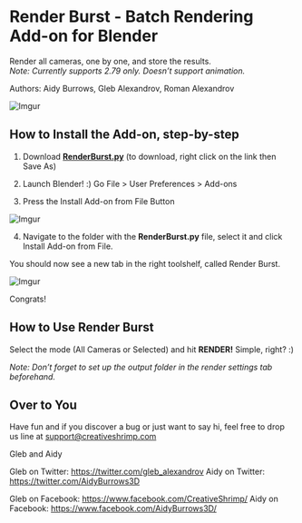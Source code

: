 # Render Burst - Batch Rendering Add-on for Blender 

Render all cameras, one by one, and store the results. <br />
*Note: Currently supports 2.79 only. Doesn’t support animation.<br />*

Authors: Aidy Burrows, Gleb Alexandrov, Roman Alexandrov<br />

![Imgur](https://i.imgur.com/VoyEm7D.jpg)


## How to Install the Add-on, step-by-step

1. Download **[RenderBurst.py](https://github.com/AG-ent/RenderBurst/blob/master/RenderBurst.py)** (to download, right click on the link then Save As)

2. Launch Blender! :) Go File > User Preferences > Add-ons

3. Press the Install Add-on from File Button

![Imgur](https://i.imgur.com/7YLATlj.png)

4. Navigate to the folder with the **RenderBurst.py** file, select it and click Install Add-on from File.<br />

You should now see a new tab in the right toolshelf, called Render Burst. 

![Imgur](https://i.imgur.com/hkKezey.png)

Congrats!<br />


## How to Use Render Burst

Select the mode (All Cameras or Selected) and hit **RENDER!** Simple, right? :)

*Note: Don’t forget to set up the output folder in the render settings tab beforehand.*


## Over to You

Have fun and if you discover a bug or just want to say hi, feel free to drop us line at support@creativeshrimp.com

Gleb and Aidy

Gleb on Twitter: https://twitter.com/gleb_alexandrov
Aidy on Twitter: https://twitter.com/AidyBurrows3D

Gleb on Facebook: https://www.facebook.com/CreativeShrimp/
Aidy on Facebook: https://www.facebook.com/AidyBurrows3D/
